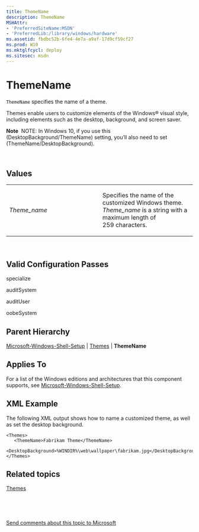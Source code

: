 ```yaml
---
title: ThemeName
description: ThemeName
MSHAttr:
- 'PreferredSiteName:MSDN'
- 'PreferredLib:/library/windows/hardware'
ms.assetid: fbdbc52b-6fe4-4e7a-a9af-17d9cf59cf27
ms.prod: W10
ms.mktglfcycl: deploy
ms.sitesec: msdn
---
```


# ThemeName


`ThemeName` specifies the name of a theme.

Themes enable users to customize elements of the Windows® visual style, including elements such as the desktop, background, and screen saver.

**Note**  NOTE: In Windows 10, if you use this (DesktopBackground/ThemeName) setting, you’ll also need to set (ThemeName/DesktopBackground).

 

## Values


<table>
<colgroup>
<col width="50%" />
<col width="50%" />
</colgroup>
<tbody>
<tr class="odd">
<td><p><em>Theme_name</em></p></td>
<td><p>Specifies the name of the customized Windows theme. <em>Theme_name</em> is a string with a maximum length of 259 characters.</p></td>
</tr>
</tbody>
</table>

 

## Valid Configuration Passes


specialize

auditSystem

auditUser

oobeSystem

## Parent Hierarchy


[Microsoft-Windows-Shell-Setup](microsoft-windows-shell-setup-win7-microsoft-windows-shell-setup.md) | [Themes](microsoft-windows-shell-setupthemes.md) | **ThemeName**

## Applies To


For a list of the Windows editions and architectures that this component supports, see [Microsoft-Windows-Shell-Setup](microsoft-windows-shell-setup-win7-microsoft-windows-shell-setup.md).

## XML Example


The following XML output shows how to name a customized theme, as well as set the desktop background.

``` syntax
<Themes>
   <ThemeName>Fabrikam Theme</ThemeName>
   <DesktopBackground>%WINDIR%\web\wallpaper\fabrikam.jpg</DesktopBackground>
</Themes>
```

## Related topics


[Themes](microsoft-windows-shell-setupthemes.md)

 

 

[Send comments about this topic to Microsoft](mailto:wsddocfb@microsoft.com?subject=Documentation%20feedback%20%5Bp_unattend\p_unattend%5D:%20ThemeName%20%20RELEASE:%20%2810/3/2016%29&body=%0A%0APRIVACY%20STATEMENT%0A%0AWe%20use%20your%20feedback%20to%20improve%20the%20documentation.%20We%20don't%20use%20your%20email%20address%20for%20any%20other%20purpose,%20and%20we'll%20remove%20your%20email%20address%20from%20our%20system%20after%20the%20issue%20that%20you're%20reporting%20is%20fixed.%20While%20we're%20working%20to%20fix%20this%20issue,%20we%20might%20send%20you%20an%20email%20message%20to%20ask%20for%20more%20info.%20Later,%20we%20might%20also%20send%20you%20an%20email%20message%20to%20let%20you%20know%20that%20we've%20addressed%20your%20feedback.%0A%0AFor%20more%20info%20about%20Microsoft's%20privacy%20policy,%20see%20http://privacy.microsoft.com/default.aspx. "Send comments about this topic to Microsoft")





